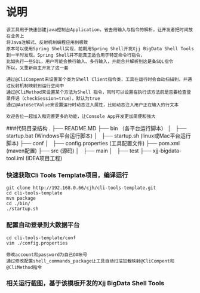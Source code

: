 # 说明
    该工具用于快速创建java控制台Application，省去用输入与指令的解析，让开发者把时间放在业务上
    将Java注解式、反射机制编程应用到极致
    原本可以使用Spring Shell实现，前期用Spring Shell开发Xjj BigData Shell Tools到一半时发现，Spring Shell并不能真正适合用于特定命令行指令，
    比如执行一些SQL，用户可能会换行输入、多行输入，并能合并解析到这是条SQL指令
    所以，又重新自主开发了这一套

    通过@CliCompent来设置某个类为Shell Client指令类，工具在运行时会自动扫描到，并通过反射机制映射到运行空间中
    通过@CliMethod来设置某个方法为Shell 指令，同时可以设置在执行该方法前是否要检查登录传话（checkSession=true），默认为true
    通过@AutoSetValue来设置运行时动态注入属性，比如动态注入用户正在输入的行文本

    欢迎各位一起加入和完善更多的功能，让Console App开发更加简便和强大

###代码目录结构
    .
    ├── README.MD
    ├── bin （各平台运行脚本）
    │   ├── startup.bat (Windows平台运行脚本)
    │   ├── startup.sh  (linux或Mac平台运行脚本)
    ├── conf
    │   ├── config.properties (工具配置文件)
    ├── pom.xml (maven配置)
    ├── src (源码)
    │   ├── main
    │   ├── test
    ├── xjj-bigdata-tool.iml (IDEA项目工程)

### 快速获取Cli Tools Template项目，编译运行

    git clone http://192.168.0.66/cjh/cli-tools-template.git
    cd cli-tools-template
    mvn package
    cd ./bin/
    ./startup.sh

### 配置自动登录到大数据平台
    cd cli-tools-template/conf
    vim ./config.properties

    修改account和password为自己OA帐号
    通过修改配置shell_commands_package让工具自动扫描加载映射@CliCompent和@CliMethod指令

### 相关运行截图，基于该模板开发的Xjj BigData Shell Tools

